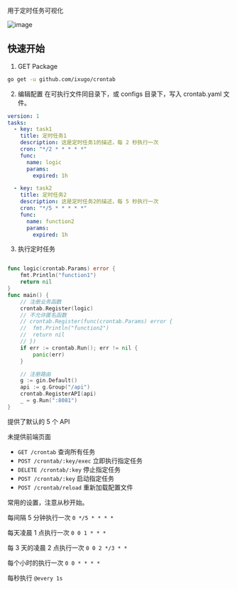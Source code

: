 用于定时任务可视化

![image](http://img.golang.space/img-1703425476111.png)

## 快速开始

1. GET Package
```bash
go get -u github.com/ixugo/crontab
```

2. 编辑配置
在可执行文件同目录下，或 configs 目录下，写入 crontab.yaml 文件。
```yaml
version: 1
tasks:
  - key: task1
    title: 定时任务1
    description: 这是定时任务1的描述，每 2 秒执行一次
    cron: "*/2 * * * * *"
    func:
      name: logic
      params:
        expired: 1h

  - key: task2
    title: 定时任务2
    description: 这是定时任务2的描述，每 5 秒执行一次
    cron: "*/5 * * * * *"
    func:
      name: function2
      params:
        expired: 1h
```

3. 执行定时任务
```go

func logic(crontab.Params) error {
	fmt.Println("function1")
	return nil
}
func main() {
	// 注册业务函数
	crontab.Register(logic)
	// 不允许匿名函数
	// crontab.Register(func(crontab.Params) error {
	// 	fmt.Println("function2")
	// 	return nil
	// })
	if err := crontab.Run(); err != nil {
		panic(err)
	}

	// 注册路由
	g := gin.Default()
	api := g.Group("/api")
	crontab.RegisterAPI(api)
	_ = g.Run(":8081")
}
```

提供了默认的 5 个 API

未提供前端页面

+ `GET /crontab`  查询所有任务
+ `POST /crontab/:key/exec` 立即执行指定任务
+ `DELETE /crontab/:key` 停止指定任务
+ `POST /crontab/:key` 启动指定任务
+ `POST /crontab/reload` 重新加载配置文件


常用的设置，注意从秒开始。

每间隔 5 分钟执行一次 `0 */5 * * * *`

每天凌晨 1 点执行一次 `0 0 1 * * *`

每 3 天的凌晨 2 点执行一次 `0 0 2 */3 * *`

每个小时的执行一次 `0 0 * * * *`

每秒执行 `@every 1s`
